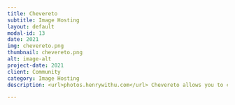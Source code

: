 ```yaml
---
title: Chevereto
subtitle: Image Hosting
layout: default
modal-id: 13
date: 2021
img: chevereto.png
thumbnail: chevereto.png
alt: image-alt
project-date: 2021
client: Community
category: Image Hosting
description: <url>photos.henrywithu.com</url> Chevereto allows you to create a full-featured image hosting website on your own server. It's your hosting and your rules, say goodbye to closures and restrictions.

---
```

